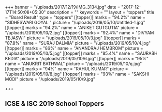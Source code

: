 +++
banner = "/uploads/2017/12/19/IMG_3134.jpg"
date = "2017-12-17T14:50:08+05:30"
description = ""
keywords = ""
layout = "toppers"
title = "Board Result"
type = "toppers"
[[topper]]
marks = "94.2%"
name = "SIDHESWARI GOYAL "
picture = "/uploads/2019/05/10/Untitled-1.jpg"
[[topper]]
marks = "94.2%"
name = "ANIKET GUTGUTIA"
picture = "/uploads/2019/05/10/2.jpg"
[[topper]]
marks = "92.4%"
name = "DIVYAM TEJASWI"
picture = "/uploads/2019/05/10/3.jpg"
[[topper]]
marks = "87.8%"
name = "SURAJ DALMIA"
picture = "/uploads/2019/05/10/4.jpg"
[[topper]]
marks = "86%"
name = "ANANDRAJ HEMBROM"
picture = "/uploads/2019/05/10/5.jpg"
[[topper]]
marks = "85.4%"
name = "SAURABH KEDIA"
picture = "/uploads/2019/05/10/6.jpg"
[[topper]]
marks = "95%"
name = "ANUKRIT BATHWAL"
picture = "/uploads/2019/05/10/q.jpg"
[[topper]]
marks = "94%"
name = "RAHUL KUMAR"
picture = "/uploads/2019/05/10/8.jpg"
[[topper]]
marks = "93%"
name = "SAKSHI MODI"
picture = "/uploads/2019/05/10/9.jpg"

+++
## ICSE & ISC 2019 School Toppers